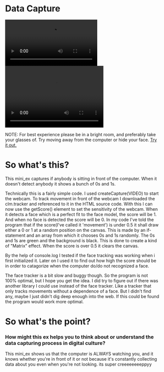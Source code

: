 # Data Capture
![alt tekst](miniex4.mp4) 
<video src="miniex4.mp4" width="320" height="200" controls preload></video>

NOTE: For best experience please be in a bright room, and preferably take your glasses of.
Try moving away from the computer or hide your face.
[Try it out.](https://rawgit.com/Margretexie/Mini_ex/master/mini_ex4/empty-example/index.html)

# So what's this?
This mini_ex captures if anybody is sitting in front of the computer. When it doesn't detect anybody it shows a bunch of 0s and 1s.

Technically this is a fairly simple code. I used createCapture(VIDEO) to start the webcam. To track movement in front of the webcam I downloaded the clm.tracker and referenced to it in the HTML source code. With this I can now use the getScore() element to set the sensitivity of the webcam. When it detects a face which is a perfect fit to the face model, the score will be 1. And when no face is detected the score will be 0. In my code I've told the program that if the score(I've called it 'movement') is under 0.5 it shall draw either a 0 or 1 at a random position on the canvas. This is made by an if-statement and an array from which it chooses 0s and 1s randomly. The 0s and 1s are green and the background is black. This is done to create a kind of "Matrix" effect. When the score is over 0.5 it clears the canvas.

By the help of console.log I tested if the face tracking was working when i first initialized it. Later on I used it to find out how high the score should be in order to catagorize when the computer do/do not recognized a face.

The face tracker is a bit slow and buggy though. So the program is not 100% optimal, but I hope you get the idea. I did try to figure out if there was another library I could use instead of the face tracker. Like a tracker that only tracks movements without a dependence of a face. But I didn't find any, maybe I just didn't dig deep enough into the web. If this could be found the program would work more optimal.

# So what's the point?
### How might this ex helps you to think about or understand the data capturing process in digital culture?
This mini_ex shows us that the computer is ALWAYS watching you, and it knows whether you're in front of it or not because it's constantly collecting data about you even when you're not looking.
its super creeeeeeeeppyy
